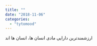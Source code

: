 ```yaml
---
title: ""
date: "2018-11-06"
categories: 
  - "tytomood"
---
```


ارزشمندترین دارایی مادی انسان ها، انسان ها اند

